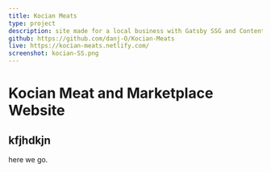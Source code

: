 ```yaml
---
title: Kocian Meats
type: project
description: site made for a local business with Gatsby SSG and Contentful
github: https://github.com/danj-O/Kocian-Meats
live: https://kocian-meats.netlify.com/
screenshot: kocian-SS.png
---
```


# Kocian Meat and Marketplace Website

## kfjhdkjn

here we go.